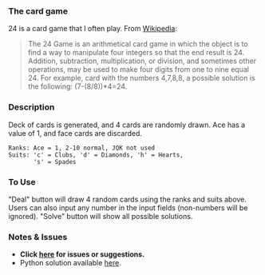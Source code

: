 ### The card game

24 is a card game that I often play. From [Wikipedia](http://en.wikipedia.org/wiki/24_Game):

> The 24 Game is an arithmetical card game in which the object is to find a way to manipulate four integers so that the end result is 24. Addition, subtraction, multiplication, or division, and sometimes other operations, may be used to make four digits from one to nine equal 24. For example, card with the numbers 4,7,8,8, a possible solution is the following: (7-(8/8))*4=24.

### Description

Deck of cards is generated, and 4 cards are randomly drawn. Ace has a value of 1, and face cards are discarded.

    Ranks: Ace = 1, 2-10 normal, JQK not used
    Suits: 'c' = Clubs, 'd' = Diamonds, 'h' = Hearts,
           's' = Spades

### To Use

"Deal" button will draw 4 random cards using the ranks and suits above. Users can also input any number in the input fields (non-numbers will be ignored). "Solve" button will show all possible solutions.

### Notes & Issues
* **Click [here](https://github.com/dsoegijono/twentyfour/issues/new) for issues or suggestions.**
* Python solution available [here](https://github.com/dsoegijono/code-bits/blob/master/solvers/twentyfour.py).
